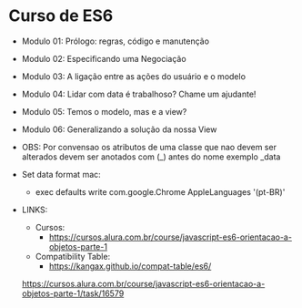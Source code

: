# Curso de ES6

- Modulo 01: Prólogo: regras, código e manutenção
- Modulo 02: Especificando uma Negociação
- Modulo 03: A ligação entre as ações do usuário e o modelo
- Modulo 04: Lidar com data é trabalhoso? Chame um ajudante!
- Modulo 05: Temos o modelo, mas e a view?
- Modulo 06: Generalizando a solução da nossa View

- OBS: Por convensao os atributos de uma classe que nao devem ser alterados
     devem ser anotados com (_) antes do nome exemplo _data

- Set data format mac:
    - exec defaults write com.google.Chrome AppleLanguages '(pt-BR)'

- LINKS:
    - Cursos:
        - https://cursos.alura.com.br/course/javascript-es6-orientacao-a-objetos-parte-1
    - Compatibility Table: 
        - https://kangax.github.io/compat-table/es6/
    
    
    
    https://cursos.alura.com.br/course/javascript-es6-orientacao-a-objetos-parte-1/task/16579